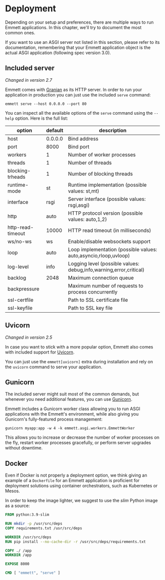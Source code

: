 Deployment
==========

Depending on your setup and preferences, there are multiple ways to run Emmett applications. In this chapter, we'll try to document the most common ones.

If you want to use an ASGI server not listed in this section, please refer to its documentation, remembering that your Emmett application object is the actual ASGI application (following spec version 3.0).

Included server
---------------

*Changed in version 2.7*

Emmett comes with [Granian](https://github.com/emmett-framework/granian) as its HTTP server. In order to run your application in production you can just use the included `serve` command:

    emmett serve --host 0.0.0.0 --port 80

You can inspect all the available options of the `serve` command using the `--help` option. Here is the full list:

| option | default | description |
| --- | --- | --- |
| host | 0.0.0.0 | Bind address |
| port | 8000 | Bind port |
| workers | 1 | Number of worker processes |
| threads | 1 | Number of threads |
| blocking-trheads | 1 | Number of blocking threads |
| runtime-mode | st | Runtime implementation (possible values: st,mt) |
| interface | rsgi | Server interface (possible values: rsgi,asgi) |
| http | auto | HTTP protocol version (possible values: auto,1,2) |
| http-read-timeout | 10000 | HTTP read timeout (in milliseconds) |
| ws/no-ws | ws | Enable/disable websockets support |
| loop | auto | Loop implementation (possible values: auto,asyncio,rloop,uvloop) |
| log-level | info | Logging level (possible values: debug,info,warning,error,critical) |
| backlog | 2048 | Maximum connection queue |
| backpressure | | Maximum number of requests to process concurrently |
| ssl-certfile | | Path to SSL certificate file |
| ssl-keyfile | | Path to SSL key file |

Uvicorn
-------

*Changed in version 2.5*

In case you want to stick with a more popular option, Emmett also comes with included support for [Uvicorn](https://github.com/encode/uvicorn).

You can just use the `emmett[uvicorn]` extra during installation and rely on the `uvicorn` command to serve your application.

Gunicorn
--------

The included server might suit most of the common demands, but whenever you need additional features, you can use [Gunicorn](https://gunicorn.org).

Emmett includes a Gunicorn worker class allowing you to run ASGI applications with the Emmett's environment, while also giving you Gunicorn's fully-featured process management:

    gunicorn myapp:app -w 4 -k emmett.asgi.workers.EmmettWorker

This allows you to increase or decrease the number of worker processes on the fly, restart worker processes gracefully, or perform server upgrades without downtime.

Docker
------

Even if Docker is not properly a deployment option, we think giving an example of a `Dockerfile` for an Emmett application is proficient for deployment solutions using container orchestrators, such as Kubernetes or Mesos.

In order to keep the image lighter, we suggest to use the *slim* Python image as a source:

```Dockerfile
FROM python:3.9-slim

RUN mkdir -p /usr/src/deps
COPY requirements.txt /usr/src/deps

WORKDIR /usr/src/deps
RUN pip install --no-cache-dir -r /usr/src/deps/requirements.txt

COPY ./ /app
WORKDIR /app

EXPOSE 8000

CMD [ "emmett", "serve" ]
```
